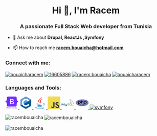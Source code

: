 <h1 align="center">Hi 👋, I'm Racem</h1>
<h3 align="center">A passionate Full Stack Web developer from Tunisia</h3>



- 💬 Ask me about **Drupal, ReactJs ,Symfony**

- 📫 How to reach me **racem.bouaicha@hotmail.com**

<h3 align="left">Connect with me:</h3>
<p align="left">
<a href="https://linkedin.com/in/bouàïchà-racem-03a7b41b4" target="blank"><img align="center" src="https://raw.githubusercontent.com/rahuldkjain/github-profile-readme-generator/master/src/images/icons/Social/linked-in-alt.svg" alt="bouaicharacem" height="30" width="40" /></a>
<a href="https://stackoverflow.com/users/16605886" target="blank"><img align="center" src="https://raw.githubusercontent.com/rahuldkjain/github-profile-readme-generator/master/src/images/icons/Social/stack-overflow.svg" alt="16605886" height="30" width="40" /></a>
<a href="https://fb.com/racem.bouaicha" target="blank"><img align="center" src="https://raw.githubusercontent.com/rahuldkjain/github-profile-readme-generator/master/src/images/icons/Social/facebook.svg" alt="racem.bouaicha" height="30" width="40" /></a>
<a href="https://instagram.com/bouaicharacem" target="blank"><img align="center" src="https://raw.githubusercontent.com/rahuldkjain/github-profile-readme-generator/master/src/images/icons/Social/instagram.svg" alt="bouaicharacem" height="30" width="40" /></a>
</p>

<h3 align="left">Languages and Tools:</h3>
<p align="left"> <a href="https://getbootstrap.com" target="_blank" rel="noreferrer"> <img src="https://raw.githubusercontent.com/devicons/devicon/master/icons/bootstrap/bootstrap-plain-wordmark.svg" alt="bootstrap" width="40" height="40"/> </a> <a href="https://www.cprogramming.com/" target="_blank" rel="noreferrer"> <img src="https://raw.githubusercontent.com/devicons/devicon/master/icons/c/c-original.svg" alt="c" width="40" height="40"/> </a> <a href="https://www.java.com" target="_blank" rel="noreferrer"> <img src="https://raw.githubusercontent.com/devicons/devicon/master/icons/java/java-original.svg" alt="java" width="40" height="40"/> </a> <a href="https://developer.mozilla.org/en-US/docs/Web/JavaScript" target="_blank" rel="noreferrer"> <img src="https://raw.githubusercontent.com/devicons/devicon/master/icons/javascript/javascript-original.svg" alt="javascript" width="40" height="40"/> </a> <a href="https://www.mysql.com/" target="_blank" rel="noreferrer"> <img src="https://raw.githubusercontent.com/devicons/devicon/master/icons/mysql/mysql-original-wordmark.svg" alt="mysql" width="40" height="40"/> </a> <a href="https://www.php.net" target="_blank" rel="noreferrer"> <img src="https://raw.githubusercontent.com/devicons/devicon/master/icons/php/php-original.svg" alt="php" width="40" height="40"/> </a> </a> <a href="https://symfony.com" target="_blank" rel="noreferrer"> <img src="https://symfony.com/logos/symfony_black_03.svg" alt="symfony" width="40" height="40"/> </a> </p>

<p><img align="left" src="https://github-readme-stats.vercel.app/api/top-langs?username=racembouaicha&show_icons=true&locale=en&layout=compact" alt="racembouaicha" /></p>

<p>&nbsp;<img align="center" src="https://github-readme-stats.vercel.app/api?username=racembouaicha&show_icons=true&locale=en" alt="racembouaicha" /></p>

<p><img align="center" src="https://github-readme-streak-stats.herokuapp.com/?user=racembouaicha&" alt="racembouaicha" /></p>
